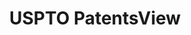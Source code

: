 ---
bigquery: https://console.cloud.google.com/bigquery?p=patents-public-data&d=patentsview&page=dataset
citation: Attribution should be given to PatentsView for use, distribution, or derivative
  works.
code: https://github.com/CSSIP-AIR/PatentsView-Code-Snippets/
contributors: USPTO
cost: None
description: 'PatentsView includes US patent data including raw data (summaries, applications,
  pregrant applications), disambugations of inventors and assignees, and inventor
  gender estimates.  Also foreign priority data, # of figures and sheets, and government
  interest statements.'
documentation: https://patentsview.org/query/builder-faqs
last_edit: Mon, 04 Apr 2022 19:02:57 GMT
location: https://patentsview.org/
maintained_by: USPTO
record_creation_timestamp: 12/2/2020 17:20:46
schema_fields: '[''designation'', ''doctype'', ''num_claims'', ''longitude'', ''county_fips'',
  ''term_grant'', ''filename'', ''lapse_of_patent'', ''disamb_assignee_id_20190820'',
  ''assignee_id'', ''group_id'', ''date'', ''classification_status'', ''country'',
  ''disamb_assignee_id_20191231'', ''fname'', ''ipc_class'', ''patent_id'', ''disamb_inventor_id_20181127'',
  ''disamb_assignee_id_20190312'', ''rawassignee_id'', ''disamb_inventor_id_20171003'',
  ''disamb_assignee_id_20181127'', ''publication_number'', ''status'', ''relkind'',
  ''exemplary'', ''rawlocation_id'', ''length'', ''field_title'', ''uuid'', ''name_first'',
  ''field_id'', ''category_id'', ''attribution_status'', ''disamb_assignee_id_20200929'',
  ''abstract'', ''_371_date'', ''application_id'', ''num_sheets'', ''male_flag'',
  ''latitude'', ''disamb_inventor_id_20201229'', ''latlong'', ''text'', ''doc_type'',
  ''f371_date'', ''term_disclaimer'', ''disamb_inventor_id_20171226'', ''country_transformed'',
  ''f102_date'', ''applicant_type'', ''disamb_assignee_id_20200630'', ''subclass_id'',
  ''subsection_id'', ''category'', ''disamb_inventor_id_20190312'', ''disamb_inventor_id_20190820'',
  ''gi_statement'', ''dependent'', ''disamb_inventor_id_20191008'', ''location_id'',
  ''section_id'', ''male'', ''disamb_inventor_id_20170808'', ''name'', ''disamb_assignee_id_20191008'',
  ''lname'', ''disclaimer_date'', ''reldocno'', ''disamb_inventor_id_20200929'', ''disamb_inventor_id_20200630'',
  ''action_date'', ''section'', ''group'', ''sector_title'', ''inventor_id'', ''rawinventor_id'',
  ''sequence'', ''state'', ''disamb_inventor_id_20200331'', ''type'', ''level_three'',
  ''main_group'', ''city'', ''withdrawn'', ''level_one'', ''title'', ''disamb_inventor_id_20170307'',
  ''subcategory_id'', ''role'', ''county'', ''_102_date'', ''rel_id'', ''deceased'',
  ''id'', ''disamb_assignee_id_20200331'', ''num'', ''rule_47'', ''name_last'', ''symbol_position'',
  ''num_figures'', ''subgroup'', ''level_two'', ''kind'', ''classification_value'',
  ''organization_id'', ''contract_award_number'', ''classification_level'', ''classification_data_source'',
  ''variety'', ''organization'', ''state_fips'', ''subgroup_id'', ''ipc_version_indicator'',
  ''disamb_inventor_id_20180528'', ''term_extension'', ''number'', ''disamb_inventor_id_20191231'',
  ''subclass'', ''latin_name'', ''lawyer_id'', ''citation_id'', ''series_code'', ''mainclass_id'']'
shortname: patentsview
tags:
- disambiguation
- United States
- gender
terms_of_use: Creative Commons Attribution 4.0 International License.
timeframe: 1963-1999
title: USPTO PatentsView
uuid: cf1780b1-e265-4e49-8d1d-83b9cfe0fd9a
---